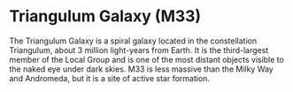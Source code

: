 # Triangulum Galaxy (M33)

The Triangulum Galaxy is a spiral galaxy located in the constellation Triangulum, about 3 million light-years from Earth. It is the third-largest member of the Local Group and is one of the most distant objects visible to the naked eye under dark skies. M33 is less massive than the Milky Way and Andromeda, but it is a site of active star formation.
